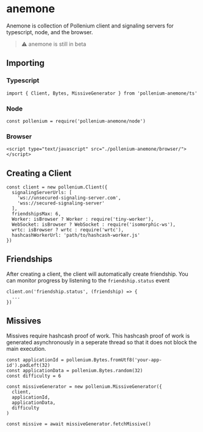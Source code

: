 # anemone

Anemone is collection of Pollenium client and signaling servers for typescript, node, and the browser.

>  ⚠️ anemone is still in beta

## Importing

### Typescript

````
import { Client, Bytes, MissiveGenerator } from 'pollenium-anemone/ts'
````

### Node

````
const pollenium = require('pollenium-anemone/node')
````

### Browser

````
<script type="text/javascript" src="./pollenium-anemone/browser/"></script>
````

## Creating a Client

```
const client = new pollenium.Client({
  signalingServerUrls: [
    'ws://unsecured-signaling-server.com',
    'wss://secured-signaling-server'
  ],
  friendshipsMax: 6,
  Worker: isBrowser ? Worker : require('tiny-worker'),
  WebSocket: isBrowser ? WebSocket : require('isomorphic-ws'),
  wrtc: isBrowser ? wrtc : require('wrtc'),
  hashcashWorkerUrl: 'path/to/hashcash-worker.js'
})
```

## Friendships

After creating a client, the client will automatically create friendship. You can monitor progress by listening to the `friendship.status` event

````
client.on('friendship.status', (friendship) => {
  ...
})
````

## Missives

Missives require hashcash proof of work. This hashcash proof of work is generated asynchronously in a seperate thread so that it does not block the main execution.

````
const applicationId = pollenium.Bytes.fromUtf8('your-app-id').padLeft(32)
const applicationData = pollenium.Bytes.random(32)
const difficulty = 6

const missiveGenerator = new pollenium.MissiveGenerator({
  client,
  applicationId,
  applicationData,
  difficulty
)

const missive = await missiveGenerator.fetchMissive()
````

